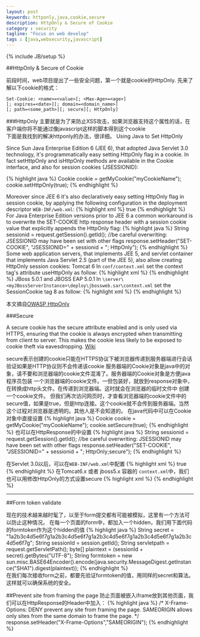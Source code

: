 ```yaml
---
layout: post
keywords: httponly,java,cookie,secure
description: HttpOnly & Secure of Cookie
category : security
tagline: "Focus on web develop"
tags : [java,websecurity,javascript]
---
```

{% include JB/setup %}

##HttpOnly & Secure of Cookie

前段时间，web项目提出了一些安全问题，第一个就是cookie的HttpOnly.
先来了解以下cookie的格式：

	Set-Cookie: <name>=<value>[; <Max-Age>=<age>]
	[; expires=<date>][; domain=<domain_name>]
	[; path=<some_path>][; secure][; HttpOnly]

###HttpOnly
主要就是为了来防止XSS攻击，如果浏览器支持这个属性的话，在客户端你将不能通过像javascript这样的脚本得到这个cookie <br />
下面是我找到的解决httponly的办法，很详细。
Using Java to Set HttpOnly

Since Sun Java Enterprise Edition 6 (JEE 6), that adopted Java Servlet 3.0 technology, it's programmatically easy setting HttpOnly flag in a cookie.
In fact setHttpOnly and isHttpOnly methods are available in the Cookie interface, and also for session cookies (JSESSIONID):

{% highlight java %}
	Cookie cookie = getMyCookie("myCookieName");
	cookie.setHttpOnly(true);
{% endhighlight %}
		

Moreover since JEE 6 it's also declaratively easy setting HttpOnly flag in session cookie, by applying the following configuration in the deployment descriptor `WEB-INF/web.xml`:
{% highlight xml %}
	<session-config>
		<cookie-config>
			<http-only>true</http-only>
		</cookie-config>
	<session-config>
{% endhighlight %}
For Java Enterprise Edition versions prior to JEE 6 a common workaround is to overwrite the SET-COOKIE http response header with a session cookie value that explicitly appends the HttpOnly flag:
{% highlight java %}
	String sessionid = request.getSession().getId();
	//be careful overwriting: JSESSIONID may have been set with other flags
	response.setHeader("SET-COOKIE", "JSESSIONID=" + sessionid + "; HttpOnly");
{% endhighlight %}
Some web application servers, that implements JEE 5, and servlet container that implements Java Servlet 2.5 (part of the JEE 5), also allow creating HttpOnly session cookies:
Tomcat 6 In `conf/context.xml` set the context tag's attribute useHttpOnly as follow:
{% highlight xml %}
	<?xml version="1.0" encoding="UTF-8"?>
	<Context path="/myWebApplicationPath" useHttpOnly="true">
{% endhighlight %}
JBoss 5.0.1 and JBOSS EAP 5.0.1 In `\server\<myJBossServerInstance>\deploy\jbossweb.sar\context.xml` set the SessionCookie tag 8 as follow:
{% highlight xml %}
	<?xml version="1.0" encoding="UTF-8"?>
	<Context cookies="true" crossContext="true">
    	<SessionCookie httpOnly="true" />
{% endhighlight %}    	

本文摘自[OWASP HttpOnly](https://www.owasp.org/index.php/HTTPOnly)

###Secure

A secure cookie has the secure attribute enabled and is only used via HTTPS, ensuring that the cookie is always encrypted when transmitting from client to server. This makes the cookie less likely to be exposed to cookie theft via eavesdropping. [Wiki](http://en.wikipedia.org/wiki/HTTP_cookie#Secure_cookie)

secure表示创建的cookie只能在HTTPS协议下被浏览器传递到服务器端进行会话验证如果是HTTP协议则不会传递该cookie
  服务器端的Cookie对象是java中的对象，请不要和浏览器端的cookie文件混淆了。服务器端的Cookie对象是方便java程序员包装 一个浏览器端的cookie文件。一但包装好，就放到response对象中，在转换成http头文件。在传递到浏览器端。这时就会在浏览器的临时文件中 创建一个cookie文件。
  但我们再次访问网页时，才查看浏览器端的cookie文件中的secure值，如果是true，但是http连接。这个cookie就不会传到服务器端。当然这个过程对浏览器是透明的。其他人是不会知道的。
在java代码中可以在Cookie对象中直接设置
{% highlight java %}
	Cookie cookie = getMyCookie("myCookieName");
	cookie.setSecure(true);
{% endhighlight %}
也可以在HttpResponse的中设置
{% highlight java %}
	String sessionid = request.getSession().getId();
	//be careful overwriting: JSESSIONID may have been set with other flags
	response.setHeader("SET-COOKIE", "JSESSIONID=" + sessionid + "; HttpOnly;secure");
{% endhighlight %}

在Servlet 3.0以后，可以在`WEB-INF/web.xml`中配置
{% highlight xml %}
	<session-config>
		<cookie-config>
			<secure>true</secure>
		</cookie-config>
	</session-config>
{% endhighlight %}
在Tomcat6.x 或者 jboss5.x 容器的 `context.xml`中，我们也可以用修改HttpOnly的方式设置secure
{% highlight xml %}
	<?xml version="1.0" encoding="UTF-8"?>
	<Context cookies="true" crossContext="true">
    	<SessionCookie secure="true"/>
{% endhighlight %}    	

***

##Form token validate

现在的技术越来越时髦了，以至于form提交都有可能被模拟，这里有一个方法可以防止这种情况。
在每一个页面的form中，都加入一个hidden，我们用下面代码的formtoken作为这个hidden的值
{% highlight java %}
	String secret = "1a2b3c4d5e6f7g1a2b3c4d5e6f7g1a2b3c4d5e6f7g1a2b3c4d5e6f7g1a2b3c4d5e6f7g";
	String sessionId = session.getId();
	String servletpath = request.getServletPath();
	byte[] plaintext = (sessionId + secret).getBytes("UTF-8");
	String formtoken = new sun.misc.BASE64Encoder().encode(java.security.MessageDigest.getInstance("SHA1").digest(plaintext));
{% endhighlight %}   
在我们每次接收form之前，都要先验证formtoken的值，用同样的secret和算法。这样就可以确保系统的安全。


##Prevent site from framing the page
防止页面被嵌入iframe放到其他页面，我们可以在HttpResponse的Header中加入：
{% highlight java %}
	/*
	X-Frame-Options:
 		DENY         prevent any site from framing the page.
		SAMEORIGIN   allows only sites from the same domain to frame the page.
	*/
	response.setHeader("X-Frame-Options","SAMEORIGIN");
{% endhighlight %} 


